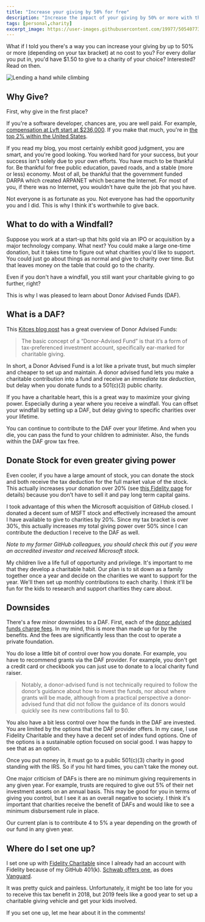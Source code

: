 ```yaml
---
title: "Increase your giving by 50% for free"
description: "Increase the impact of your giving by 50% or more with this tip."
tags: [personal,charity]
excerpt_image: https://user-images.githubusercontent.com/19977/50540773-c3afa900-0b4c-11e9-9894-25ac7c9cad8f.jpg
---
```


What if I told you there's a way you can increase your giving by up to 50% or more (depending on your tax bracket) at no cost to you? For every dollar you put in, you'd have $1.50 to give to a charity of your choice? Interested? Read on then.

![Lending a hand while climbing](https://user-images.githubusercontent.com/19977/50540773-c3afa900-0b4c-11e9-9894-25ac7c9cad8f.jpg)

## Why Give?

First, why give in the first place?

If you're a software developer, chances are, you are well paid. For example, [compensation at Lyft start at $236,000](https://www.levels.fyi/2018/?fbclid=IwAR3qWRrg-H7pku7V6FqBqN9G_tBvdzeuSs4gaH4hsB-QogVnXVft_Kgi8xs). If you make that much, you're in [the top 2% within the United States](https://dqydj.com/income-percentile-calculator/).

If you read my blog, you most certainly exhibit good judgment, you are smart, and you're good looking. You worked hard for your success, but your success isn't solely due to your own efforts. You have much to be thankful for. Be thankful for free public education, paved roads, and a stable (more or less) economy. Most of all, be thankful that the government funded DARPA which created ARPANET which became the Internet. For most of you, if there was no Internet, you wouldn't have quite the job that you have.

Not everyone is as fortunate as you. Not everyone has had the opportunity you and I did. This is why I think it's worthwhile to give back.

## What to do with a Windfall?

Suppose you work at a start-up that hits gold via an IPO or acquisition by a major technology company. What next? You could make a large one-time donation, but it takes time to figure out what charities you'd like to support. You could just go about things as normal and give to charity over time. But that leaves money on the table that could go to the charity.

Even if you don't have a windfall, you still want your charitable giving to go further, right?

This is why I was pleased to learn about Donor Advised Funds (DAF).

## What is a DAF?

This [Kitces blog post](https://www.kitces.com/blog/rules-strategies-and-tactics-when-using-donor-advised-funds-for-charitable-giving/) has a great overview of Donor Advised Funds:

> The basic concept of a “Donor-Advised Fund” is that it’s a form of tax-preferenced investment account, specifically ear-marked for charitable giving.

In short, a Donor Advised Fund is a lot like a private trust, but much simpler and cheaper to set up and maintain. A donor advised fund lets you make a charitable contribution into a fund and receive an _immediate tax deduction_, but delay when you donate funds to a 501(c)(3) public charity.

If you have a charitable heart, this is a great way to maximize your giving power. Especially during a year where you receive a windfall. You can offset your windfall by setting up a DAF, but delay giving to specific charities over your lifetime.

You can continue to contribute to the DAF over your lifetime. And when you die, you can pass the fund to your children to administer. Also, the funds within the DAF grow tax free.

## Donate Stock for even greater giving power

Even cooler, if you have a large amount of stock, you can donate the stock and both receive the tax deduction for the full market value of the stock. This actually increases your donation over 20% (see [this Fidelity page](https://www.fidelitycharitable.org/giving-account/what-you-can-donate/donating-stock-to-charity.shtml) for details) because you don't have to sell it and pay long term capital gains.

I took advantage of this when the Microsoft acquisition of GitHub closed. I donated a decent sum of MSFT stock and effectively increased the amount I have available to give to charities by 20%. Since my tax bracket is over 30%, this actually increases my total giving power over 50% since I can contribute the deduction I receive to the DAF as well.

_Note to my former GitHub colleagues, you should check this out if you were an accredited investor and received Microsoft stock._

My children live a life full of opportunity and privilege. It's important to me that they develop a charitable habit. Our plan is to sit down as a family together once a year and decide on the charities we want to support for the year. We'll then set up monthly contributions to each charity. I think it'll be fun for the kids to research and support charities they care about.

## Downsides

There's a few minor downsides to a DAF. First, each of the [donor advised funds charge fees](https://www.philanthropy.com/article/What-Donor-Advised-Funds/156495). In my mind, this is more than made up for by the benefits. And the fees are significantly less than the cost to operate a private foundation.

You do lose a little bit of control over how you donate. For example, you have to recommend grants via the DAF provider. For example, you don't get a credit card or checkbook you can just use to donate to a local charity fund raiser.

> Notably, a donor-advised fund is not technically required to follow the donor’s guidance about how to invest the funds, nor about where grants will be made, although from a practical perspective a donor-advised fund that did not follow the guidance of its donors would quickly see its new contributions fall to $0.

You also have a bit less control over how the funds in the DAF are invested. You are limited by the options that the DAF provider offers. In my case, I use Fidelity Charitable and they have a decent set of index fund options. One of the options is a sustainable option focused on social good. I was happy to see that as an option.

Once you put money in, it must go to a public 501(c)(3) charity in good standing with the IRS. So if you hit hard times, you can't take the money out.

One major criticism of DAFs is there are no minimum giving requirements in any given year. For example, trusts are required to give out 5% of their net investment assets on an annual basis. This may be good for you in terms of giving you control, but I see it as an overall negative to society. I think it's important that charities receive the benefit of DAFs and would like to see a minimum disbursement rule in place.

Our current plan is to contribute 4 to 5% a year depending on the growth of our fund in any given year.

## Where do I set one up?

I set one up with [Fidelity Charitable](https://www.fidelitycharitable.org/) since I already had an account with Fidelity because of my GitHub 401(k). [Schwab offers one](https://www.schwabcharitable.org/), as does [Vanguard](https://www.vanguardcharitable.org/).

It was pretty quick and painless. Unfortunately, it might be too late for you to receive this tax benefit in 2018, but 2019 feels like a good year to set up a charitable giving vehicle and get your kids involved.

If you set one up, let me hear about it in the comments!
